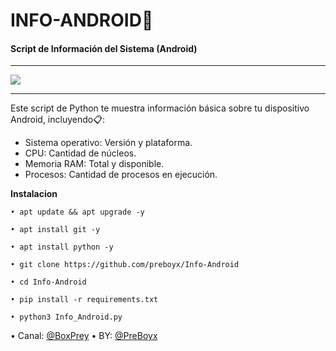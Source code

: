 # **INFO-ANDROID📱**

#### **Script de Información del Sistema** (Android)

------

![](https://telegra.ph/file/8f5a451e3408d985de896.jpg) 

------


Este script de Python te muestra información básica sobre tu dispositivo Android, incluyendo📋:

* Sistema operativo:  Versión y plataforma.
* CPU: Cantidad de núcleos.
* Memoria RAM: Total y disponible.
* Procesos: Cantidad de procesos en ejecución.

**Instalacion**

```
• apt update && apt upgrade -y
```
```
• apt install git -y
```

```
• apt install python -y
```

```
• git clone https://github.com/preboyx/Info-Android
```
```
• cd Info-Android
````
```
• pip install -r requirements.txt
```
```
• python3 Info_Android.py
```

• Canal: [@BoxPrey](https://t.me/BoxPrey)
• BY: [@PreBoyx](https://t.me/PreBoyx)
